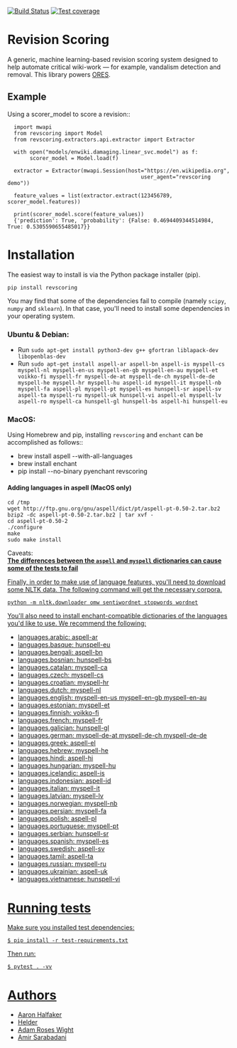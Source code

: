 [![Build Status](https://travis-ci.org/wikimedia/revscoring.svg?branch=master)](https://travis-ci.org/wikimedia/revscoring)
[![Test coverage](https://codecov.io/gh/wikimedia/revscoring/branch/master/graph/badge.svg)](https://codecov.io/gh/wikimedia/revscoring)
# Revision Scoring

A generic, machine learning-based revision scoring system designed to help automate critical wiki-work — for example, vandalism detection and removal. This library powers [ORES](https://ores.wikimedia.org).

## Example


Using a scorer_model to score a revision::
```
  import mwapi
  from revscoring import Model
  from revscoring.extractors.api.extractor import Extractor

  with open("models/enwiki.damaging.linear_svc.model") as f:
       scorer_model = Model.load(f)

  extractor = Extractor(mwapi.Session(host="https://en.wikipedia.org",
                                          user_agent="revscoring demo"))

  feature_values = list(extractor.extract(123456789, scorer_model.features))

  print(scorer_model.score(feature_values))
  {'prediction': True, 'probability': {False: 0.4694409344514984, True: 0.5305590655485017}}
  ```


# Installation

The easiest way to install is via the Python package installer
(pip).

``pip install revscoring``

You may find that some of the dependencies fail to compile (namely
`scipy`, `numpy` and `sklearn`).  In that case, you'll need to install some
dependencies in your operating system.

### Ubuntu & Debian:
  *  Run ``sudo apt-get install python3-dev g++ gfortran liblapack-dev libopenblas-dev``
  *  Run ``sudo apt-get install aspell-ar aspell-bn aspell-is myspell-cs myspell-nl myspell-en-us myspell-en-gb myspell-en-au myspell-et voikko-fi myspell-fr myspell-de-at myspell-de-ch myspell-de-de myspell-he myspell-hr myspell-hu aspell-id myspell-it myspell-nb myspell-fa aspell-pl myspell-pt myspell-es hunspell-sr aspell-sv aspell-ta myspell-ru myspell-uk hunspell-vi aspell-el myspell-lv aspell-ro myspell-ca hunspell-gl hunspell-bs aspell-hi hunspell-eu``
<!-- ### Windows:
<i>TODO</i>
-->
### MacOS:
  Using Homebrew and pip, installing `revscoring` and `enchant` can be accomplished
  as follows::

* brew install aspell --with-all-languages
* brew install enchant
* pip install --no-binary pyenchant revscoring

#### Adding languages in aspell (MacOS only)
```
cd /tmp
wget http://ftp.gnu.org/gnu/aspell/dict/pt/aspell-pt-0.50-2.tar.bz2
bzip2 -dc aspell-pt-0.50-2.tar.bz2 | tar xvf -
cd aspell-pt-0.50-2
./configure
make
sudo make install
 ```
 Caveats: <br>
  <b><u> The differences between the `aspell` and `myspell` dictionaries can cause </b>
    <b> <u>some of the tests to fail </b>


Finally, in order to make use of language features, you'll need to download
some NLTK data.  The following command will get the necessary corpora.

``python -m nltk.downloader omw sentiwordnet stopwords wordnet``

You'll also need to install [enchant](https://en.wikipedia.org/wiki/Enchant_(software))-compatible
dictionaries of the languages you'd like to use.  We recommend the following:

* languages.arabic: aspell-ar
* languages.basque: hunspell-eu
* languages.bengali: aspell-bn
* languages.bosnian: hunspell-bs
* languages.catalan: myspell-ca
* languages.czech: myspell-cs
* languages.croatian: myspell-hr
* languages.dutch: myspell-nl
* languages.english: myspell-en-us myspell-en-gb myspell-en-au
* languages.estonian: myspell-et
* languages.finnish: voikko-fi
* languages.french: myspell-fr
* languages.galician: hunspell-gl
* languages.german: myspell-de-at myspell-de-ch myspell-de-de
* languages.greek: aspell-el
* languages.hebrew: myspell-he
* languages.hindi: aspell-hi
* languages.hungarian: myspell-hu
* languages.icelandic: aspell-is
* languages.indonesian: aspell-id
* languages.italian: myspell-it
* languages.latvian: myspell-lv
* languages.norwegian: myspell-nb
* languages.persian: myspell-fa
* languages.polish: aspell-pl
* languages.portuguese: myspell-pt
* languages.serbian: hunspell-sr
* languages.spanish: myspell-es
* languages.swedish: aspell-sv
* languages.tamil: aspell-ta
* languages.russian: myspell-ru
* languages.ukrainian: aspell-uk
* languages.vietnamese: hunspell-vi
# Running tests
Make sure you installed test dependencies:

``
$ pip install -r test-requirements.txt
``

Then run:

``
$ pytest . -vv
``

# Authors
  *   [Aaron Halfaker](http://halfaker.info)
  *   [Helder](https://github.com/he7d3r)
  *   [Adam Roses Wight](https://mediawiki.org/wiki/User:Adamw)
  *   [Amir Sarabadani](https://github.com/Ladsgroup)

